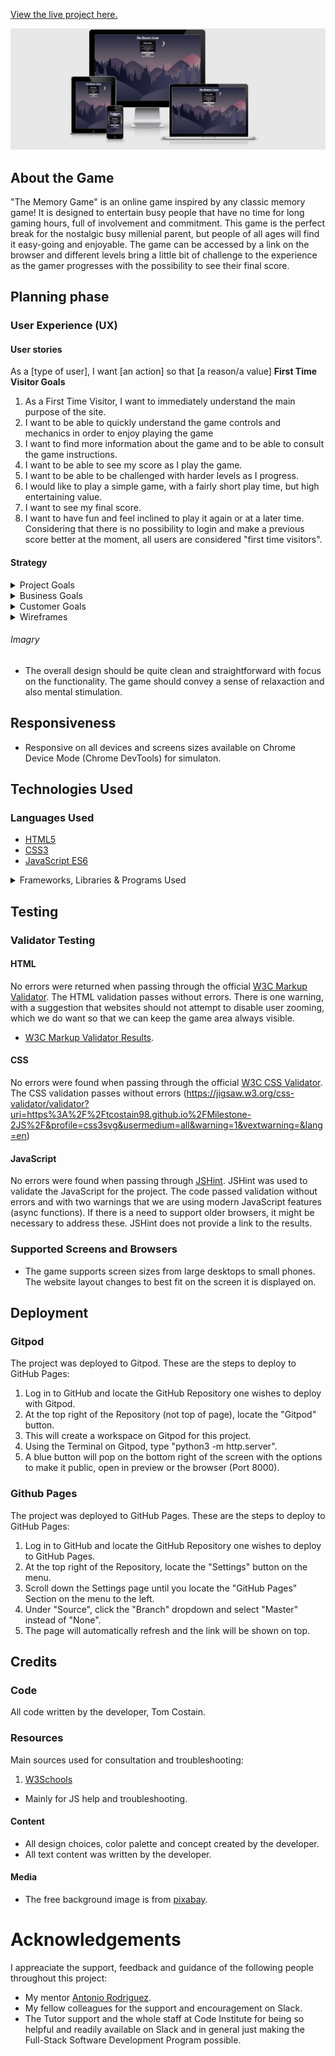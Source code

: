 
[View the live project here.](https://tcostain98.github.io/Milestone-2JS/)


![Responsive Mockup](https://github.com/tcostain98/Milestone-2JS/blob/5dd7ecc92545a4e4ea5ab4efb31fd92226c90574/AmIResponsiveJavaScript2.jpg)

## About the Game

"The Memory Game" is an online game inspired by any classic memory game!
It is designed to entertain busy people that have no time for long gaming hours, full of involvement and commitment.
This game is the perfect break for the nostalgic busy millenial parent, but people of all ages will find it easy-going and enjoyable.
The game can be accessed by a link on the browser and different levels bring a little bit of challenge to the experience as the gamer progresses with the possibility to see their final score.
## Planning phase
### User Experience (UX)
#### User stories
As a [type of user], I want [an action] so that [a reason/a value]
**First Time Visitor Goals**
1. As a First Time Visitor, I want to immediately understand the main purpose of the site. 
2. I want to be able to quickly understand the game controls and mechanics in order to enjoy playing the game
3. I want to find more information about the game and to be able to consult the game instructions. 
4. I want to be able to see my score as I play the game.
5. I want to be able to be challenged with harder levels as I progress.
6. I would like to play a simple game, with a fairly short play time, but high entertaining value.
7. I want to see my final score.
8. I want to have fun and feel inclined to play it again or at a later time.
Considering that there is no possibility to login and make a previous score better at the moment, all users are considered "first time visitors".
#### Strategy
<details>
<summary>Project Goals</summary>
The purpose of this project is to build an interactive website, using JavaScript. The website should have fun colors and provide good entertainment value. The user should feel good about playing the game and want to play it again immediately after or at a later time.
Although it is a simple game, in comparison to what is available today, this game has the nostalgic appeal of a classic memory game. In this project, the main goal is to make sure that the user decides to play the game and can the game mechanics. 
</details>
<details>
<summary>Business Goals</summary>
The main goal of the website is to offer a game to attract players. 
The game is free, but this is a good way to test for features before potentially developing it further or even creating a paid version. Developing and deploying a game in this manner can save time, by just "shipping it" with the MVP (minimun viable product) and later iterating and improving it little by little.
**Audience:** the game targets mainly busy nostalgic "millenials" - people in the age range 25-40. 
However, people of all ages can enjoy the game. Basic knowledge of English is helpful to read the "instructions" , but not a requirement to play.
While most people all over the world alrealdy know somewhat how to play this game, due to the popularity of the memory games, our main audience consists of busy and nostalgic "millenial" parents. Therefore our marketing language is adapted to this group of people.
</details>
<details>
<summary>Customer Goals</summary>
Prospective players / first website visitors: get to know the game, decide to play and enjoy the playing experience. The game should instill the desire to play again immediately after a game session or at a later time.
One main goal is for the player to have such a fun experience that they will recommend it to friends and family, by sharing the link of the game.
In the future, after testing the free version, the players might be able to have a paid version available with extra fun features.
</details>

<details>
<summary>Wireframes</summary>
- Wireframes were created on  Balsamiq.

Desktop Wireframe - [View](https://github.com/tcostain98/Milestone-2JS/blob/d5d3c62344d297d03c747339711a6b81c52a3acd/ThememorygameWireframe%20Desktop.pdf)

Tablet Wireframe - [View](https://github.com/tcostain98/Milestone-2JS/blob/d5d3c62344d297d03c747339711a6b81c52a3acd/ThememorygameWireframe%20Mobile.pdf)

Mobile Wireframe - [View](https://github.com/tcostain98/Milestone-2JS/blob/d5d3c62344d297d03c747339711a6b81c52a3acd/ThememorygameWireframe%20Tablet.pdf)
</details>

###### Imagry
- The overall design should be quite clean and straightforward with focus on the functionality. The game should convey a sense of relaxaction and also mental stimulation. 

## Responsiveness
- Responsive on all devices and screens sizes available on Chrome Device Mode (Chrome DevTools) for simulaton.
## Technologies Used
### Languages Used
- [HTML5](https://en.wikipedia.org/wiki/HTML5)
- [CSS3](https://en.wikipedia.org/wiki/Cascading_Style_Sheets)
- [JavaScript ES6](https://en.wikipedia.org/wiki/JavaScript)
<details>
<summary>Frameworks, Libraries & Programs Used</summary>
1. [Balsamiq](https://balsamiq.com/)
    - Balsamiq was used in the conception and design process to create the [wireframes](https://github.com/adrinecl/milestone-project2/blob/master/docs/wireframes/gummy-worms-game-wireframe.png).
2. [Font Awesome](https://fontawesome.com/)
    - Font Awesome was used for the icons in the website, social media icons in the footer section and to add icons for aesthetic, visual metaphors and UX purposes.
3. [Gitpod](https://www.gitpod.io/) 
    - Gitpod was used for the development of the website, by running Visual Studio Code (VS Code) to edit code, commiting to Git and pushing to GitHub.
4. [VS Code](https://code.visualstudio.com/)
    - VS Code is used to edit the code on Gitpod.
5. [Git](https://git-scm.com/)
    - Git was used for version control with the Gitpod terminal to commit to Git and then push to GitHub.
6. [GitHub](https://github.com/)
    - GitHub is used to get the initial project template from Code Institute's repository. Then all of the incremental progress was documented through commits pushed to this ![GitHub repository](https://github.com/adrinecl/milestone-project2), where you can also find the code and files that belong the project. After being pushed from Git, the files are updated and the ![commit history](https://github.com/adrinecl/milestone-project2/commits/master) is available here. The website was also deployed to GitHub pages for the live demo.
7. [Chrome DevTools](https://developer.chrome.com/docs/devtools/)
   - Chrome DevTools is a set of web developer tools built directly into the Google Chrome browser. Used mainly for inspecting elements and the console, in order to fix layout issues and some other JavaScript bugs.
8. [Am I Responsive?](http://ami.responsivedesign.is/)
   - This website was used to check responsiveness and for the mockup generation in the beginning this README file.
</details>

## Testing
### Validator Testing
#### HTML
No errors were returned when passing through the official [W3C Markup Validator](https://validator.w3.org/).
The HTML validation passes without errors. There is one warning, with a suggestion that websites should not attempt to disable user zooming, which we do want so that we can keep the game area always visible.
- [W3C Markup Validator Results](https://validator.w3.org/nu/?doc=https%3A%2F%2Ftcostain98.github.io%2FMilestone-2JS%2F).
#### CSS
No errors were found when passing through the official [W3C CSS Validator](https://jigsaw.w3.org/css-validator/).
The CSS validation passes without errors (https://jigsaw.w3.org/css-validator/validator?uri=https%3A%2F%2Ftcostain98.github.io%2FMilestone-2JS%2F&profile=css3svg&usermedium=all&warning=1&vextwarning=&lang=en)
#### JavaScript
No errors were found when passing through [JSHint](https://jshint.com).
JSHint was used to validate the JavaScript for the project. The code passed validation without errors and with two warnings that we are using modern JavaScript features (async functions). If there is a need to support older browsers, it might be necessary to address these. JSHint does not provide a link to the results.

### Supported Screens and Browsers

- The game supports screen sizes from large desktops to small phones. The website layout changes to best fit on the screen it is displayed on.
## Deployment
### Gitpod
The project was deployed to Gitpod.
These are the steps to deploy to GitHub Pages:
1. Log in to GitHub and locate the GitHub Repository one wishes to deploy with Gitpod.
2. At the top right of the Repository (not top of page), locate the "Gitpod" button.
3. This will create a workspace on Gitpod for this project.
4. Using the Terminal on Gitpod, type "python3 -m http.server".
5. A blue button will pop on the bottom right of the screen with the options to make it public, open in preview or the browser (Port 8000).
### Github Pages
The project was deployed to GitHub Pages.
These are the steps to deploy to GitHub Pages:
1. Log in to GitHub and locate the GitHub Repository one wishes to deploy to GitHub Pages.
2. At the top right of the Repository, locate the "Settings" button on the menu.
3. Scroll down the Settings page until you locate the "GitHub Pages" Section on the menu to the left.
4. Under "Source", click the "Branch" dropdown and select "Master" instead of "None".
5. The page will automatically refresh and the link will be shown on top.
## Credits
### Code
All code written by the developer, Tom Costain.
### Resources
Main sources used for consultation and troubleshooting:
1. [W3Schools](https://www.w3schools.com/)
- Mainly for JS help and troubleshooting.

#### Content
- All design choices, color palette and concept created by the developer.
- All text content was written by the developer.

#### Media
- The free background image is from [pixabay](https://pixabay.com/).
# Acknowledgements
I appreaciate the support, feedback and guidance of the following people throughout this project:
- My mentor [Antonio Rodriguez](https://github.com/AkaAnto).
- My fellow colleagues for the support and encouragement on Slack.
- The Tutor support and the whole staff at Code Institute for being so helpful and readily available on Slack and in general just making the Full-Stack Software Development Program possible.